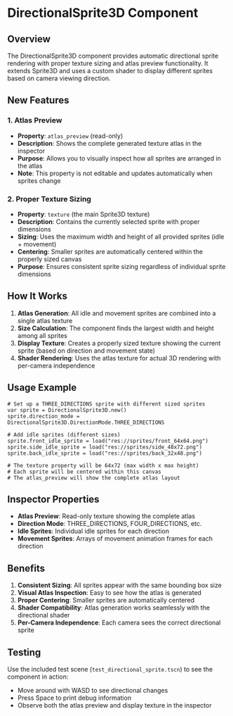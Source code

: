 # DirectionalSprite3D Component

## Overview

The DirectionalSprite3D component provides automatic directional sprite rendering with proper texture sizing and atlas preview functionality. It extends Sprite3D and uses a custom shader to display different sprites based on camera viewing direction.

## New Features

### 1. Atlas Preview
- **Property**: `atlas_preview` (read-only)
- **Description**: Shows the complete generated texture atlas in the inspector
- **Purpose**: Allows you to visually inspect how all sprites are arranged in the atlas
- **Note**: This property is not editable and updates automatically when sprites change

### 2. Proper Texture Sizing
- **Property**: `texture` (the main Sprite3D texture)
- **Description**: Contains the currently selected sprite with proper dimensions
- **Sizing**: Uses the maximum width and height of all provided sprites (idle + movement)
- **Centering**: Smaller sprites are automatically centered within the properly sized canvas
- **Purpose**: Ensures consistent sprite sizing regardless of individual sprite dimensions

## How It Works

1. **Atlas Generation**: All idle and movement sprites are combined into a single atlas texture
2. **Size Calculation**: The component finds the largest width and height among all sprites
3. **Display Texture**: Creates a properly sized texture showing the current sprite (based on direction and movement state)
4. **Shader Rendering**: Uses the atlas texture for actual 3D rendering with per-camera independence

## Usage Example

```gdscript
# Set up a THREE_DIRECTIONS sprite with different sized sprites
var sprite = DirectionalSprite3D.new()
sprite.direction_mode = DirectionalSprite3D.DirectionMode.THREE_DIRECTIONS

# Add idle sprites (different sizes)
sprite.front_idle_sprite = load("res://sprites/front_64x64.png")
sprite.side_idle_sprite = load("res://sprites/side_48x72.png")  
sprite.back_idle_sprite = load("res://sprites/back_32x48.png")

# The texture property will be 64x72 (max width x max height)
# Each sprite will be centered within this canvas
# The atlas_preview will show the complete atlas layout
```

## Inspector Properties

- **Atlas Preview**: Read-only texture showing the complete atlas
- **Direction Mode**: THREE_DIRECTIONS, FOUR_DIRECTIONS, etc.
- **Idle Sprites**: Individual idle sprites for each direction
- **Movement Sprites**: Arrays of movement animation frames for each direction

## Benefits

1. **Consistent Sizing**: All sprites appear with the same bounding box size
2. **Visual Atlas Inspection**: Easy to see how the atlas is generated
3. **Proper Centering**: Smaller sprites are automatically centered
4. **Shader Compatibility**: Atlas generation works seamlessly with the directional shader
5. **Per-Camera Independence**: Each camera sees the correct directional sprite

## Testing

Use the included test scene (`test_directional_sprite.tscn`) to see the component in action:
- Move around with WASD to see directional changes
- Press Space to print debug information
- Observe both the atlas preview and display texture in the inspector
